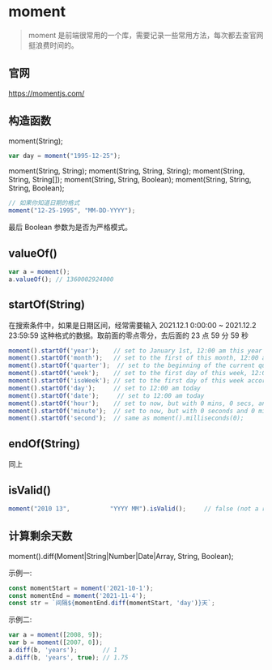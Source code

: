 # moment

> moment 是前端很常用的一个库，需要记录一些常用方法，每次都去查官网挺浪费时间的。

## 官网

https://momentjs.com/

## 构造函数

moment(String);

```js
var day = moment("1995-12-25");
```

moment(String, String);
moment(String, String, String);
moment(String, String, String[]);
moment(String, String, Boolean);
moment(String, String, String, Boolean);

```js
// 如果你知道日期的格式
moment("12-25-1995", "MM-DD-YYYY");
```

最后 Boolean 参数为是否为严格模式。

## valueOf()

```js
var a = moment();
a.valueOf(); // 1360002924000
```

## 

## startOf(String)

在搜索条件中，如果是日期区间，经常需要输入 2021.12.1 0:00:00 ~ 2021.12.2 23:59:59 这种格式的数据。取前面的零点零分，去后面的 23 点 59 分 59 秒

```js
moment().startOf('year');    // set to January 1st, 12:00 am this year
moment().startOf('month');   // set to the first of this month, 12:00 am
moment().startOf('quarter');  // set to the beginning of the current quarter, 1st day of months, 12:00 am
moment().startOf('week');    // set to the first day of this week, 12:00 am
moment().startOf('isoWeek'); // set to the first day of this week according to ISO 8601, 12:00 am
moment().startOf('day');     // set to 12:00 am today
moment().startOf('date');     // set to 12:00 am today
moment().startOf('hour');    // set to now, but with 0 mins, 0 secs, and 0 ms
moment().startOf('minute');  // set to now, but with 0 seconds and 0 milliseconds
moment().startOf('second');  // same as moment().milliseconds(0);
```

## endOf(String)

同上

## isValid()

```js
moment("2010 13",           "YYYY MM").isValid();     // false (not a real month)
```

## 计算剩余天数

moment().diff(Moment|String|Number|Date|Array, String, Boolean);

示例一:
```js
const momentStart = moment('2021-10-1');
const momentEnd = moment('2021-11-4');
const str = `间隔${momentEnd.diff(momentStart, 'day')}天`;
```

示例二:
```js
var a = moment([2008, 9]);
var b = moment([2007, 0]);
a.diff(b, 'years');       // 1
a.diff(b, 'years', true); // 1.75
```